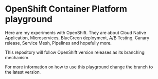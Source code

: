 # OpenShift Container Platform playground
Here are my experiments with OpenShift.
They are about Cloud Native Application, Microservices, BlueGreen deployment, A/B Testing, Canary release, Service Mesh, Pipelines and hopefully more.

This repository will follow OpenShift version releases as its branching mechanism.

For more information on how to use this playground change the branch to the latest version.
